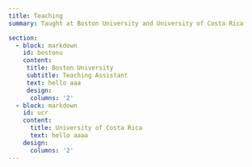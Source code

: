 ```yaml
---
title: Teaching
summary: Taught at Boston University and University of Costa Rica

section: 
  - block: markdown
    id: bostonu
    content:
     title: Boston University
     subtitle: Teaching Assistant
     text: hello aaa
     design:
      columns: '2'
  - block: markdown
    id: ucr
    content:
      title: University of Costa Rica
      text: hello aaaa
    design:
      columns: '2'
---
```

